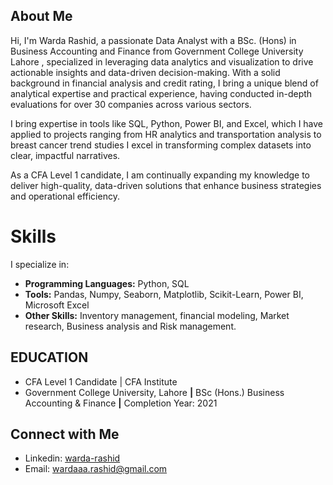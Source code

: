 ## About Me

Hi, I'm Warda Rashid, a passionate Data Analyst with a BSc. (Hons) in Business Accounting and Finance from Government College University Lahore , specialized in leveraging data analytics and visualization to drive actionable insights and data-driven decision-making. With a solid background in financial analysis and credit rating, I bring a unique blend of analytical expertise and practical experience, having conducted in-depth evaluations for over 30 companies across various sectors.

I bring expertise in tools like SQL, Python, Power BI, and Excel, which I have applied to projects ranging from HR analytics and transportation analysis to breast cancer trend studies I excel in transforming complex datasets into clear, impactful narratives.

As a CFA Level 1 candidate, I am continually expanding my knowledge to deliver high-quality, data-driven solutions that enhance business strategies and operational efficiency.

# Skills

I specialize in:

* **Programming Languages:** Python, SQL 
* **Tools:**  Pandas, Numpy, Seaborn, Matplotlib, Scikit-Learn, Power BI, Microsoft Excel
* **Other Skills:** Inventory management, financial modeling, Market research, Business analysis and Risk management. 


## EDUCATION
* CFA Level 1 Candidate | CFA Institute 
* Government College University, Lahore **|** BSc (Hons.) Business Accounting & Finance **|** Completion Year: 2021

## Connect with Me
 - Linkedin: [warda-rashid](https://www.linkedin.com/in/wardahrashid/)
 - Email: wardaaa.rashid@gmail.com
